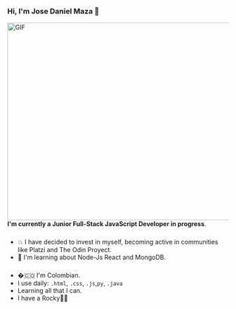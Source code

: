 ### Hi, I'm Jose Daniel Maza 👋


<a  href="https://github.com/josedmaza">
  <img align="right" alt="GIF" src="https://github.com/SP-XD/SP-XD/blob/main/images/dev-working.gif?raw=true" width="550" height="450"/> 
</a>  

**I'm currently a Junior Full-Stack JavaScript Developer in progress**.

#####
- 💥 I have decided to invest in myself, becoming active in communities like Platzi and The Odin Proyect.
- 🧠 I'm learning about Node-Js React and MongoDB.

#####
- �:colombia: I'm Colombian.
- I use daily: `.html`, `.css`, `.js`,`py`, `.java` 
- Learning all that I can.
- I have a Rocky🐕‍🦺
<!--
**josedmaza/josedmaza** is a ✨ _special_ ✨ repository because its `README.md` (this file) appears on your GitHub profile.

Here are some ideas to get you started:

- 🔭 I’m currently working on ...
- 🌱 I’m currently learning ...
- 👯 I’m looking to collaborate on ...
- 🤔 I’m looking for help with ...
- 💬 Ask me about ...
- 📫 How to reach me: ...
- 😄 Pronouns: ...
- ⚡ Fun fact: ...
-->
